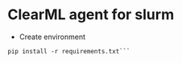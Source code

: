 # ClearML agent for slurm

* Create environment
```mkvirtualenv clearml-agent
pip install -r requirements.txt```
